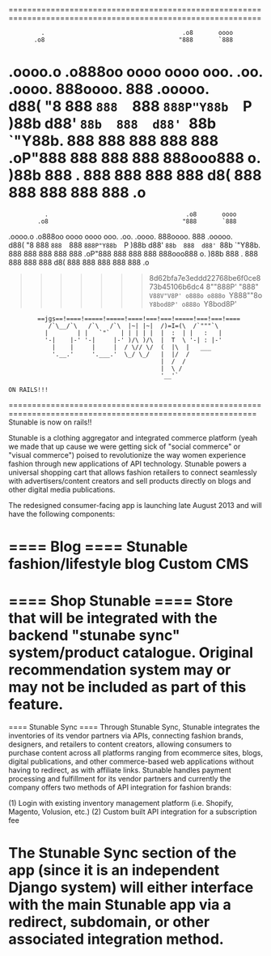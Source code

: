 ============================================================================================================

             .                                      .o8       oooo            
           .o8                                     "888       `888            
 .oooo.o .o888oo oooo  oooo  ooo. .oo.    .oooo.    888oooo.   888   .ooooo.   
d88(  "8   888   `888  `888  `888P"Y88b  `P  )88b   d88' `88b  888  d88' `88b 
`"Y88b.    888    888   888   888   888   .oP"888   888   888  888  888ooo888 
o.  )88b   888 .  888   888   888   888  d8(  888   888   888  888  888    .o 			
=======
              .                                      .o8       oooo            
            .o8                                     "888       `888            
  .oooo.o .o888oo oooo  oooo  ooo. .oo.    .oooo.    888oooo.   888   .ooooo.   
d88(  "8   888   `888  `888  `888P"Y88b  `P  )88b   d88' `88b  888  d88' `88b 
`"Y88b.    888    888   888   888   888   .oP"888   888   888  888  888ooo888 
o.  )88b   888 .  888   888   888   888  d8(  888   888   888  888  888    .o   		
>>>>>>> 8d62bfa7e3eddd22768be6f0ce873b45106b6dc4
8""888P'   "888"  `V88V"V8P' o888o o888o `Y888""8o  `Y8bod8P' o888o `Y8bod8P'  

			==jgs==!====!=====!=====!====!===!===!=====!===!===!====
		       /`\__/`\   /`\   /`\  |~| |~|  /)=I=(\  /`"""`\
		      |        | |   `"`   | | | | |  |  :  | |   :   |
		      '-|    |-' '-|     |-' )/\ )/\  |  T  \ '-| : |-'
		        |    |     |     |  / \// \/  (  |\  |   ___
		        '.__.'     '.___.'  \_/ \_/   |  |/  /
		                                      |  /  /
		                                      |  \ /
		                                      '__'`
		                                      															ON RAILS!!! 
===========================================================================================================
Stunable is now on rails!!

Stunable is a clothing aggregator and integrated commerce platform (yeah we made that up cause we were getting sick of "social commerce" or "visual commerce") poised to revolutionize the way women experience fashion through new applications of API technology. Stunable powers a universal shopping cart that allows fashion retailers to connect seamlessly with advertisers/content creators and sell products directly on blogs and other digital media publications.

The redesigned consumer-facing app is launching late August 2013 and will have the following components:

==== Blog ====
Stunable fashion/lifestyle blog 
Custom CMS
===========================================================================================================

==== Shop Stunable ==== 
Store that will be integrated with the backend "stunabe sync" system/product catalogue. Original recommendation system may or may not be included as part of this feature.
===========================================================================================================

==== Stunable Sync ====
Through Stunable Sync, Stunable integrates the inventories of its vendor partners via APIs, connecting fashion brands, designers, and retailers to content creators, allowing consumers to purchase content across all platforms ranging from ecommerce sites, blogs, digital publications, and other commerce-based web applications without having to redirect, as with affiliate links. Stunable handles payment processing and fulfillment for its vendor partners and currently the company offers two methods of API integration for fashion brands:

(1) Login with existing inventory management platform (i.e. Shopify, Magento, Volusion, etc.)
(2) Custom built API integration for a subscription fee

The Stunable Sync section of the app (since it is an independent Django system) will either interface with the main Stunable app via a redirect, subdomain, or other associated integration method. 
===========================================================================================================
